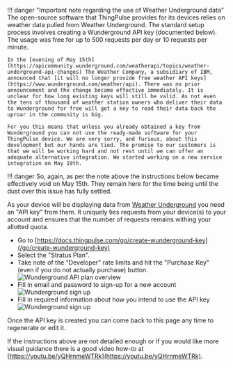 !!! danger "Important note regarding the use of Weather Underground data"
    The open-source software that ThingPulse provides for its devices relies on weather data pulled from Weather Underground. The standard setup process involves creating a Wunderground API key (documented below). The usage was free for up to 500 requests per day or 10 requests per minute.
    
    In the [evening of May 15th](https://apicommunity.wunderground.com/weatherapi/topics/weather-underground-api-changes) The Weather Company, a subsidiary of IBM, announced that [it will no longer provide free weather API keys](https://www.wunderground.com/weather/api). There was no prior announcement and the change became effective immediately. It is unclear for how long existing keys will still be valid. As not even the tens of thousand of weather station owners who deliver their data to Wunderground for free will get a key to read their data back the uproar in the community is big.
    
    For you this means that unless you already obtained a key from Wunderground you can not use the ready-made software for your ThingPulse device. We are very sorry, and furious, about this development but our hands are tied. The promise to our customers is that we will be working hard and not rest until we can offer an adequate alternative integration. We started working on a new service integration on May 19th.
    
!!! danger
	So, again, as per the note above the instructions below became effectively void on May 15th. They remain here for the time being until the dust over this issue has fully settled.

As your device will be displaying data from [Weather Underground](https://en.wikipedia.org/wiki/Weather_Underground_(weather_service) ) 
you need an "API key" from them. It uniquely ties requests from your device(s) to your account and ensures that the 
number of requests remains withing your allotted quota.

- Go to [https://docs.thingpulse.com/go/create-wunderground-key](/go/create-wunderground-key)
- Select the "Stratus Plan".
- Take note of the "Developer" rate limits and hit the "Purchase Key" (even if you do not actually purchase) button. 
![Wunderground API plan overview](/img/how-tos/wunderground-API-key_plan-overview.png)
- Fill in email and password to sign-up for a new account
![Wunderground sign up](/img/how-tos/wunderground-API-key_sign-up.png)
- Fill in required information about how you intend to use the API key
![Wunderground sign up](/img/how-tos/wunderground-API-key_info.png)

Once the API key is created you can come back to this page any time to regenerate or edit it.

If the instructions above are not detailed enough or if you would like more visual guidance there is a good video how-to at [https://youtu.be/yQHrnmeWTRk](https://youtu.be/yQHrnmeWTRk).
